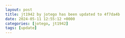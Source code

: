 ```yaml
---
layout: post
title: jt1942 by jotego has been updated to 4f7da4b
date: 2024-05-11 12:55:12 +0000
categories: [jotego, jt1942]
tags: [update]
---
```


